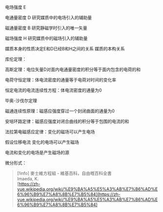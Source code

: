 电场强度 E

电通量密度 D 研究媒质中的电场引入的辅助量

磁通量密度 B 研究静磁学时引入的唯一矢量

磁场强度 H 研究媒质中的磁场引入的辅助量

  

媒质本身的性质决定E和D已经B和H之间的关系 媒质的本构关系

  

库伦定理：

高斯定理：电位矢量D对面内电通量密度的积分等于面内包含的电荷的和

电荷守恒定理：体电流密度的通量等于电荷对时间的变化率

恒定电流的电流连续性方程：体电流密度的通量为0

毕奥-沙伐尔定理

磁通连续性原理：磁感应强度穿过一个封闭曲面的通量为0

安培环路定律：磁感应强度对闭合曲线的积分等于包围的电流的和

法拉第电磁感应定律：变化的磁场可以产生电场

  

假设位移电流 变化的电场可以产生磁场

  

电流和变化的电场是产生磁场的源

  

  

  

微分形式：

> [!info] 麥士維方程組 - 維基百科，自由嘅百科全書  
> Imaeda, K.  
> [https://zh-yue.wikipedia.org/wiki/%E9%BA%A5%E5%A3%AB%E7%B6%AD%E6%96%B9%E7%A8%8B%E7%B5%84](https://zh-yue.wikipedia.org/wiki/%E9%BA%A5%E5%A3%AB%E7%B6%AD%E6%96%B9%E7%A8%8B%E7%B5%84)